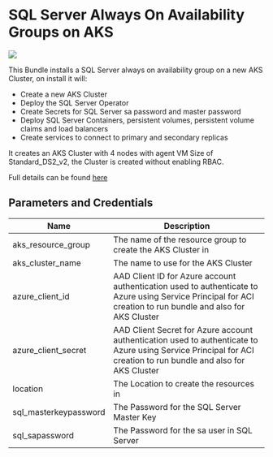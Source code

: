 # SQL Server Always On Availability Groups on AKS

<a href="https://portal.azure.com/#create/Microsoft.Template/uri/https%3A%2F%2Fraw.githubusercontent.com%2Fsimongdavies%2Fsilver-garbanzo%2Fmaster%2Fporter%2Fsql-server-always-on%2Fazuredeploy.json" target="_blank">
    <img src="http://azuredeploy.net/deploybutton.png"/> 
</a>

This Bundle installs a SQL Server always on availability group on a new AKS Cluster, on install it will:

* Create a new AKS Cluster
* Deploy the SQL Server Operator
* Create Secrets for SQL Server sa password and master password
* Deploy SQL Server Containers, persistent volumes, persistent volume claims and load balancers
* Create services to connect to primary and secondary replicas

It creates an AKS Cluster with 4 nodes with agent VM Size of Standard_DS2_v2, the Cluster is created without enabling RBAC.

Full details can be found [here](https://docs.microsoft.com/en-us/sql/linux/sql-server-linux-kubernetes-deploy?view=sqlallproducts-allversions)

## Parameters and Credentials

| Name| Description
---|---
aks_resource_group |   The name of the resource group to create the AKS Cluster in
aks_cluster_name |  The name to use for the AKS Cluster
azure_client_id | AAD Client ID for Azure account authentication used to authenticate to Azure using Service Principal for ACI creation to run bundle and also for AKS Cluster
azure_client_secret |  AAD Client Secret for Azure account authentication used to authenticate to Azure using Service Principal for ACI creation to run bundle and also for AKS Cluster
location | The Location to create the resources in
sql_masterkeypassword |  The Password for the SQL Server Master Key
sql_sapassword | The Password for the sa user in SQL Server

